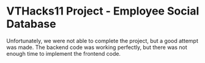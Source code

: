 # VTHacks11 Project - Employee Social Database

Unfortunately, we were not able to complete the project, but a good attempt was made. The backend code was working perfectly, but there was not enough time to implement the frontend code.
